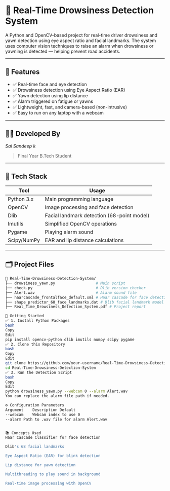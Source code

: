 # 🛑 Real-Time Drowsiness Detection System

A Python and OpenCV-based project for real-time driver drowsiness and yawn detection using eye aspect ratio and facial landmarks. The system uses computer vision techniques to raise an alarm when drowsiness or yawning is detected — helping prevent road accidents.

---

## 🧠 Features

- ✅ Real-time face and eye detection
- ✅ Drowsiness detection using Eye Aspect Ratio (EAR)
- ✅ Yawn detection using lip distance
- ✅ Alarm triggered on fatigue or yawns
- ✅ Lightweight, fast, and camera-based (non-intrusive)
- ✅ Easy to run on any laptop with a webcam

---

## 👨‍💻 Developed By

*Sai Sandeep k*  
> Final Year B.Tech Student  

---

## 🧰 Tech Stack

| Tool        | Usage                                      |
|-------------|---------------------------------------------|
| Python 3.x  | Main programming language                   |
| OpenCV      | Image processing and face detection         |
| Dlib        | Facial landmark detection (68-point model)  |
| Imutils     | Simplified OpenCV operations                |
| Pygame      | Playing alarm sound                         |
| Scipy/NumPy | EAR and lip distance calculations           |

---

## 🗂 Project Files

```bash
📁 Real-Time-Drowsiness-Detection-System/
├── drowsiness_yawn.py                  # Main script
├── check.py                            # Dlib version checker
├── Alert.wav                           # Alarm sound file
├── haarcascade_frontalface_default.xml # Haar cascade for face detection
├── shape_predictor_68_face_landmarks.dat # Dlib facial landmark model
├── Real_Time_Drowsiness_Detection_System.pdf # Project report

🚀 Getting Started
✅ 1. Install Python Packages
bash
Copy
Edit
pip install opencv-python dlib imutils numpy scipy pygame
✅ 2. Clone this Repository
bash
Copy
Edit
git clone https://github.com/your-username/Real-Time-Drowsiness-Detection-System.git
cd Real-Time-Drowsiness-Detection-System
✅ 3. Run the Detection Script
bash
Copy
Edit
python drowsiness_yawn.py --webcam 0 --alarm Alert.wav
You can replace the alarm file path if needed.

⚙ Configuration Parameters
Argument	Description	Default
--webcam	Webcam index to use	0
--alarm	Path to .wav file for alarm	Alert.wav


📚 Concepts Used
Haar Cascade Classifier for face detection

Dlib's 68 facial landmarks

Eye Aspect Ratio (EAR) for blink detection

Lip distance for yawn detection

Multithreading to play sound in background

Real-time image processing with OpenCV
